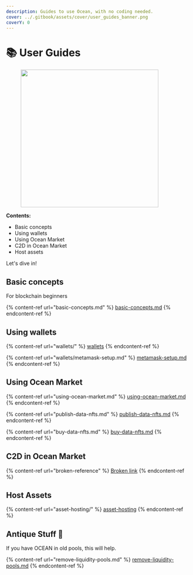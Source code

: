 ```yaml
---
description: Guides to use Ocean, with no coding needed.
cover: ../.gitbook/assets/cover/user_guides_banner.png
coverY: 0
---
```


# 📚 User Guides

<figure><img src="../.gitbook/assets/gif/follow-instructions.gif" alt="" width="375"><figcaption></figcaption></figure>

**Contents:**

* Basic concepts
* Using wallets
* Using Ocean Market
* C2D in Ocean Market
* Host assets

Let's dive in!

## Basic concepts

For blockchain beginners

{% content-ref url="basic-concepts.md" %}
[basic-concepts.md](basic-concepts.md)
{% endcontent-ref %}

## Using wallets

{% content-ref url="wallets/" %}
[wallets](wallets/)
{% endcontent-ref %}

{% content-ref url="wallets/metamask-setup.md" %}
[metamask-setup.md](wallets/metamask-setup.md)
{% endcontent-ref %}

## Using Ocean Market

{% content-ref url="using-ocean-market.md" %}
[using-ocean-market.md](using-ocean-market.md)
{% endcontent-ref %}

{% content-ref url="publish-data-nfts.md" %}
[publish-data-nfts.md](publish-data-nfts.md)
{% endcontent-ref %}

{% content-ref url="buy-data-nfts.md" %}
[buy-data-nfts.md](buy-data-nfts.md)
{% endcontent-ref %}

## C2D in Ocean Market

{% content-ref url="broken-reference" %}
[Broken link](broken-reference)
{% endcontent-ref %}

## Host Assets

{% content-ref url="asset-hosting/" %}
[asset-hosting](asset-hosting/)
{% endcontent-ref %}

## Antique Stuff 🏺

If you have OCEAN in old pools, this will help.

{% content-ref url="remove-liquidity-pools.md" %}
[remove-liquidity-pools.md](remove-liquidity-pools.md)
{% endcontent-ref %}
